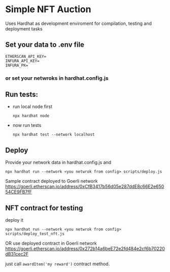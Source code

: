 # Simple NFT Auction 

Uses Hardhat as development enviroment for compilation, testing and deployment tasks

## Set your data to .env file
```
ETHERSCAN_API_KEY=
INFURA_API_KEY=
INFURA_PK=
```
### or set your netwroks in hardhat.config.js

## Run tests:

- run local node first
    ```shell
    npx hardhat node
    ```

- now run tests 
    ```shell
    npx hardhat test --network localhost
    ```


## Deploy 

Provide your network data in hardhat.config.js and
```
npx hardhat run --network <you netwrok from config> scripts/deploy.js
```

Sample contract deployed to Goerli network 
https://goerli.etherscan.io/address/0xCfB3417b56d05e287ddE8c66E2e65054CE9FB7fF


## NFT contract for testing

deploy it
```
npx hardhat run --network <you netwrok from config> scripts/deploy_test_nft.js
```

OR use deployed contract in Goerli network https://goerli.etherscan.io/address/0x272b14a6beE72e2fd484e2cf6b70220dB31cec2F

just call `awardItem('my reward')` contract method.